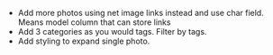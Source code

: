  - Add more photos using net image links instead and use char field. Means model column that can store links
 - Add 3 categories as you would tags. Filter by tags.
 - Add styling to expand single photo.
